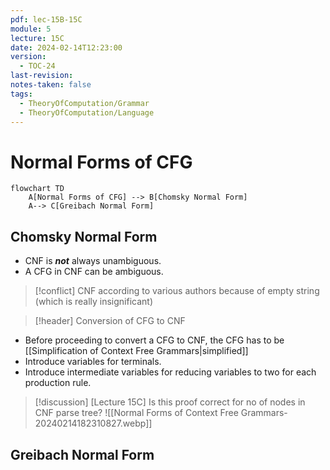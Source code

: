 ```yaml
---
pdf: lec-15B-15C
module: 5
lecture: 15C
date: 2024-02-14T12:23:00
version:
  - TOC-24
last-revision: 
notes-taken: false
tags:
  - TheoryOfComputation/Grammar
  - TheoryOfComputation/Language
---
```

# Normal Forms of CFG

```mermaid
flowchart TD
	A[Normal Forms of CFG] --> B[Chomsky Normal Form]
	A--> C[Greibach Normal Form]
```

## Chomsky Normal Form
- CNF is ***not*** always unambiguous.
- A CFG in CNF can be ambiguous.

> [!conflict] CNF according to various authors because of empty string (which is really insignificant)



> [!header] Conversion of CFG to CNF
- Before proceeding to convert a CFG to CNF, the CFG has to be [[Simplification of Context Free Grammars|simplified]]
- Introduce variables for terminals.
- Introduce intermediate variables for reducing variables to two for each production rule.

> [!discussion] [Lecture 15C] Is this proof correct for no of nodes in CNF parse tree?
> ![[Normal Forms of Context Free Grammars-20240214182310827.webp]]


## Greibach Normal Form


